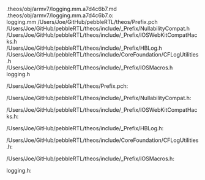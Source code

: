 .theos/obj/armv7/logging.mm.a7d4c6b7.md .theos/obj/armv7/logging.mm.a7d4c6b7.o: \
  logging.mm /Users/Joe/GitHub/pebbleRTL/theos/Prefix.pch \
  /Users/Joe/GitHub/pebbleRTL/theos/include/_Prefix/NullabilityCompat.h \
  /Users/Joe/GitHub/pebbleRTL/theos/include/_Prefix/IOSWebKitCompatHacks.h \
  /Users/Joe/GitHub/pebbleRTL/theos/include/_Prefix/HBLog.h \
  /Users/Joe/GitHub/pebbleRTL/theos/include/CoreFoundation/CFLogUtilities.h \
  /Users/Joe/GitHub/pebbleRTL/theos/include/_Prefix/IOSMacros.h \
  logging.h

/Users/Joe/GitHub/pebbleRTL/theos/Prefix.pch:

/Users/Joe/GitHub/pebbleRTL/theos/include/_Prefix/NullabilityCompat.h:

/Users/Joe/GitHub/pebbleRTL/theos/include/_Prefix/IOSWebKitCompatHacks.h:

/Users/Joe/GitHub/pebbleRTL/theos/include/_Prefix/HBLog.h:

/Users/Joe/GitHub/pebbleRTL/theos/include/CoreFoundation/CFLogUtilities.h:

/Users/Joe/GitHub/pebbleRTL/theos/include/_Prefix/IOSMacros.h:

logging.h:
